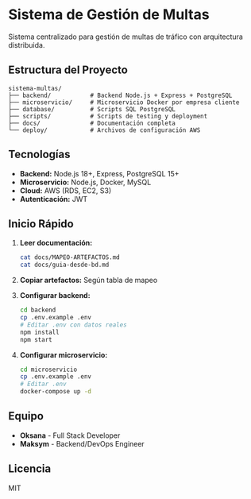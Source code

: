 # Sistema de Gestión de Multas

Sistema centralizado para gestión de multas de tráfico con arquitectura distribuida.

## Estructura del Proyecto

```
sistema-multas/
├── backend/           # Backend Node.js + Express + PostgreSQL
├── microservicio/     # Microservicio Docker por empresa cliente
├── database/          # Scripts SQL PostgreSQL
├── scripts/           # Scripts de testing y deployment
├── docs/              # Documentación completa
└── deploy/            # Archivos de configuración AWS
```

## Tecnologías

- **Backend:** Node.js 18+, Express, PostgreSQL 15+
- **Microservicio:** Node.js, Docker, MySQL
- **Cloud:** AWS (RDS, EC2, S3)
- **Autenticación:** JWT

## Inicio Rápido

1. **Leer documentación:**
   ```bash
   cat docs/MAPEO-ARTEFACTOS.md
   cat docs/guia-desde-bd.md
   ```

2. **Copiar artefactos:** Según tabla de mapeo

3. **Configurar backend:**
   ```bash
   cd backend
   cp .env.example .env
   # Editar .env con datos reales
   npm install
   npm start
   ```

4. **Configurar microservicio:**
   ```bash
   cd microservicio
   cp .env.example .env
   # Editar .env
   docker-compose up -d
   ```

## Equipo

- **Oksana** - Full Stack Developer
- **Maksym** - Backend/DevOps Engineer

## Licencia

MIT
